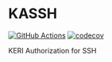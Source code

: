 # KASSH

[![GitHub Actions](https://github.com/pfeairheller/kassh/actions/workflows/test.yaml/badge.svg)](https://github.com/pfeairheller/kassh/actions)
[![codecov](https://codecov.io/gh/pfeairheller/kassh/branch/dev/graph/badge.svg?token=VS7LFBXRP1)](https://codecov.io/gh/pfeairheller/kassh)

KERI Authorization for SSH